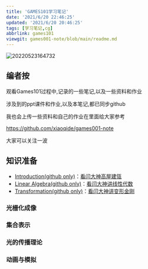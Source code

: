 ```yaml
---
title: 'GAMES101学习笔记'
date: '2021/6/20 22:46:25'
updated: '2021/6/20 20:46:25'
tags: [学习笔记,cg]
abbrlink: games101
viewgit: games001-note/blob/main/readme.md
---
```


![20220523164732](https://pic.ours1984.top/img/20220523164732.png)

## 编者按

观看Games101过程中,记录的一些笔记,以及一些资料和作业

涉及到的ppt课件和作业,以及本笔记,都已同步github

我也会上传一些资料和自己的作业在里面给大家参考

<https://github.com/xiaoqide/games001-note>

大家可以关注一波
<!--more-->

## 知识准备

- [Introduction(github only)](games101-01.md)：[看闫大神高屋建瓴](https://blog.ours1984.top/posts/games101-01)
- [Linear Algebra(github only)](games101-02.md)：[看闫大神讲线性代数](https://blog.ours1984.top/posts/games101-02)
- [Transformation(github only)](games101-03.md)：[看闫大神讲变形金刚](https://blog.ours1984.top/posts/games101-03)

### 光栅化成像

### 集合表示

### 光的传播理论

### 动画与模拟
